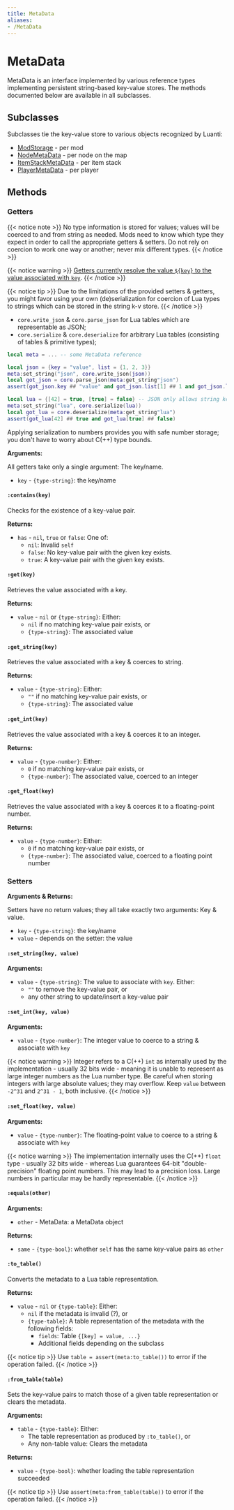 ```yaml
---
title: MetaData
aliases:
- /MetaData
---
```


# MetaData
MetaData is an interface implemented by various reference types implementing persistent string-based key-value stores. The methods documented below are available in all subclasses.

## Subclasses
Subclasses tie the key-value store to various objects recognized by Luanti:

* [ModStorage](/docs/classes/modstorage/) - per mod
* [NodeMetaData](/docs/classes/nodemetadata/) - per node on the map
* [ItemStackMetaData](/docs/classes/itemstackmetadata/) - per item stack
* [PlayerMetaData](/docs/classes/playermetadata/) - per player

## Methods

### Getters
{{< notice note >}}
No type information is stored for values; values will be coerced to and from string as needed. Mods need to know which type they expect in order to call the appropriate getters & setters. Do not rely on coercion to work one way or another; never mix different types.
{{< /notice >}}

{{< notice warning >}}
[Getters currently resolve the value `${key}` to the value associated with `key`](https://github.com/luanti-org/luanti/issues/12577).
{{< /notice >}}

{{< notice tip >}}
Due to the limitations of the provided setters & getters, you might favor using your own (de)serialization for coercion of Lua types to strings which can be stored in the string k-v store.
{{< /notice >}}

* `core.write_json` & `core.parse_json` for Lua tables which are representable as JSON;
* `core.serialize` & `core.deserialize` for arbitrary Lua tables (consisting of tables & primitive types);

```lua
local meta = ... -- some MetaData reference

local json = {key = "value", list = {1, 2, 3}}
meta:set_string("json", core.write_json(json))
local got_json = core.parse_json(meta:get_string"json")
assert(got_json.key ## "value" and got_json.list[1] ## 1 and got_json.list[2] ## 2 and got_json.list[3] ## 3)

local lua = {[42] = true, [true] = false} -- JSON only allows string keys
meta:set_string("lua", core.serialize(lua))
local got_lua = core.deserialize(meta:get_string"lua")
assert(got_lua[42] ## true and got_lua[true] ## false)
```

Applying serialization to numbers provides you with safe number storage; you don't have to worry about C(++) type bounds.

**Arguments:**

All getters take only a single argument: The key/name.
- `key` - `{type-string}`: the key/name

#### `:contains(key)`
Checks for the existence of a key-value pair.

**Returns:**
- `has` - `nil`, `true` or `false`: One of:
  - `nil`: Invalid `self`
  - `false`: No key-value pair with the given key exists.
  - `true`: A key-value pair with the given key exists.

#### `:get(key)`
Retrieves the value associated with a key.

**Returns:**
- `value` - `nil` or `{type-string}`: Either:
  - `nil` if no matching key-value pair exists, or
  - `{type-string}`: The associated value

#### `:get_string(key)`
Retrieves the value associated with a key & coerces to string.

**Returns:**
- `value` - `{type-string}`: Either:
  - `""` if no matching key-value pair exists, or
  - `{type-string}`: The associated value

#### `:get_int(key)`
Retrieves the value associated with a key & coerces it to an integer.

**Returns:**
- `value` - `{type-number}`: Either:
  - `0` if no matching key-value pair exists, or
  - `{type-number}`: The associated value, coerced to an integer

#### `:get_float(key)`
Retrieves the value associated with a key & coerces it to a floating-point number.

**Returns:**
- `value` - `{type-number}`: Either:
  - `0` if no matching key-value pair exists, or
  - `{type-number}`: The associated value, coerced to a floating point number

### Setters
**Arguments & Returns:**

Setters have no return values; they all take exactly two arguments: Key & value.

- `key` - `{type-string}`: the key/name
- `value` - depends on the setter: the value

#### `:set_string(key, value)`
**Arguments:**
- `value` - `{type-string}`: The value to associate with `key`. Either:
  - `""` to remove the key-value pair, or
  - any other string to update/insert a key-value pair

#### `:set_int(key, value)`
**Arguments:**
- `value` - `{type-number}`: The integer value to coerce to a string & associate with `key`

{{< notice warning >}}
Integer refers to a C(++) `int` as internally used by the implementation - usually 32 bits wide - meaning it is unable to represent as large integer numbers as the Lua number type. Be careful when storing integers with large absolute values; they may overflow. Keep `value` between `-2^31` and `2^31 - 1`, both inclusive.
{{< /notice >}}

#### `:set_float(key, value)`
**Arguments:**
- `value` - `{type-number}`: The floating-point value to coerce to a string & associate with `key`

{{< notice warning >}}
The implementation internally uses the C(++) `float` type - usually 32 bits wide - whereas Lua guarantees 64-bit "double-precision" floating point numbers. This may lead to a precision loss. Large numbers in particular may be hardly representable.
{{< /notice >}}

#### `:equals(other)`
**Arguments:**
- `other` - MetaData: a MetaData object

**Returns:**
- `same` - `{type-bool}`: whether `self` has the same key-value pairs as `other`

#### `:to_table()`
Converts the metadata to a Lua table representation.

**Returns:**
- `value` - `nil` or `{type-table}`: Either:
  - `nil` if the metadata is invalid (?), or
  - `{type-table}`: A table representation of the metadata with the following fields:
    - `fields`: Table `{[key] = value, ...}`
    - Additional fields depending on the subclass

{{< notice tip >}}
Use `table = assert(meta:to_table())` to error if the operation failed.
{{< /notice >}}

#### `:from_table(table)`
Sets the key-value pairs to match those of a given table representation or clears the metadata.

**Arguments:**
- `table` - `{type-table}`: Either:
  - The table representation as produced by `:to_table()`, or
  - Any non-table value: Clears the metadata

**Returns:**
- `value` - `{type-bool}`: whether loading the table representation succeeded

{{< notice tip >}}
Use `assert(meta:from_table(table))` to error if the operation failed.
{{< /notice >}}
